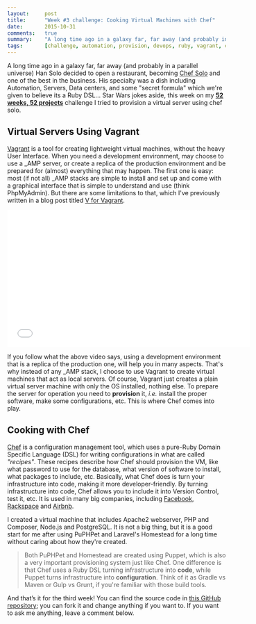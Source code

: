 ```yaml
---
layout:     post
title:      "Week #3 challenge: Cooking Virtual Machines with Chef"
date:       2015-10-31
comments:   true
summary:    "A long time ago in a galaxy far, far away (and probably in a parallel universe) Han Solo decided to open a restaurant, becoming Chef Solo and one of the best in the business. His specialty was a dish including Automation, Servers, Data centers, and some \"secret formula\" which we're given to believe its a Ruby DSL... Star Wars jokes aside, this week on my 52 weeks, 52 projects challenge I tried to provision a virtual server using chef solo."
tags:       [challenge, automation, provision, devops, ruby, vagrant, chef, solo]
---
```


A long time ago in a galaxy far, far away (and probably in a parallel universe) Han Solo decided to open a restaurant, becoming [Chef Solo](https://docs.chef.io/chef_solo.html) and one of the best in the business. His specialty was a dish including Automation, Servers, Data centers, and some "secret formula" which we're given to believe its a Ruby DSL... Star Wars jokes aside, this week on my [**52 weeks, 52 projects**](https://aziflaj.github.io/52-weeks-52-projects/) challenge I tried to provision a virtual server using chef solo.

## Virtual Servers Using Vagrant
[Vagrant](https://www.vagrantup.com) is a tool for creating lightweight virtual machines, without the heavy User Interface. When you need a development environment, may choose to use a \_AMP server, or create a replica of the production environment and be prepared for (almost) everything that may happen. The first one is easy: most (if not all) \_AMP stacks are simple to install and set up and come with a graphical interface that is simple to understand and use (think PhpMyAdmin). But there are some limitations to that, which I've previously written in a blog post titled [V for Vagrant](https://aziflaj.github.io/v-for-vagrant/). 

<iframe width="560" height="315" src="//www.youtube.com/embed/_I94-tJlovg" frameborder="0"> </iframe>

If you follow what the above video says, using a development environment that is a replica of the production one, will help you in many aspects. That's why instead of any \_AMP stack, I choose to use Vagrant to create virtual machines that act as local servers. Of course, Vagrant just creates a plain virtual server machine with only the OS installed, nothing else. To prepare the server for operation you need to **provision** it, _i.e._ install the proper software, make some configurations, etc. This is where Chef comes into play.

## Cooking with Chef
[Chef](https://www.chef.io/chef/) is a configuration management tool, which uses a pure-Ruby Domain Specific Language (DSL) for writing configurations in what are called _"recipes"_. These recipes describe how Chef should provision the VM, like what password to use for the database, what version of software to install, what packages to include, etc. Basically, what Chef does is turn your infrastructure into code, making it more developer-friendly. By turning infrastructure into code, Chef allows you to include it into Version Control, test it, etc. It is used in many big companies, including [Facebook](https://www.chef.io/customers/facebook/), [Rackspace](https://developer.rackspace.com/blog/cooking-with-chef/) and [Airbnb](http://nerds.airbnb.com/making-breakfast-chef-airbnb/).

I created a virtual machine that includes Apache2 webserver, PHP and Composer, Node.js and PostgreSQL. It is not a big thing, but it is a good start for me after using PuPHPet and Laravel's Homestead for a long time without caring about how they're created.

> Both PuPHPet and Homestead are created using Puppet, which is also a very important provisioning system just like Chef. One difference is that Chef uses a Ruby DSL turning infrastructure into **code**, while Puppet turns infrastructure into **configuration**. Think of it as Gradle vs Maven or Gulp vs Grunt, if you're familiar with those build tools.

And that’s it for the third week! You can find the source code in [this GitHub repository](https://github.com/aziflaj/vagrant-chef); you can fork it and change anything if you want to. If you want to ask me anything, leave a comment below.
